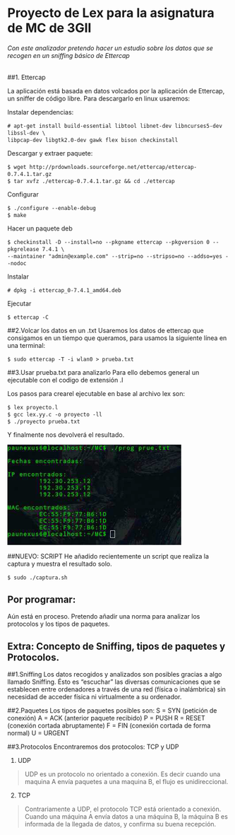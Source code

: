 # Proyecto de Lex para la asignatura de MC de 3GII
###### Con este analizador pretendo hacer un estudio sobre los datos que se recogen en un sniffing básico de Ettercap

##1. Ettercap

La aplicación está basada en datos volcados por la aplicación de Ettercap, un sniffer de código libre. Para descargarlo en linux usaremos:

Instalar dependencias:
```
# apt-get install build-essential libtool libnet-dev libncurses5-dev libssl-dev \
libpcap-dev libgtk2.0-dev gawk flex bison checkinstall
```

Descargar y extraer paquete:
```
$ wget http://prdownloads.sourceforge.net/ettercap/ettercap-0.7.4.1.tar.gz
$ tar xvfz ./ettercap-0.7.4.1.tar.gz && cd ./ettercap
```

Configurar
```
$ ./configure --enable-debug
$ make
```

Hacer un paquete deb
```
$ checkinstall -D --install=no --pkgname ettercap --pkgversion 0 --pkgrelease 7.4.1 \
--maintainer "admin@example.com" --strip=no --stripso=no --addso=yes --nodoc
```

Instalar
```
# dpkg -i ettercap_0-7.4.1_amd64.deb
```

Ejecutar
```
$ ettercap -C
```

##2.Volcar los datos en un .txt
Usaremos los datos de ettercap que consigamos en un tiempo que queramos, para usamos la siguiente línea en una terminal:
```
$ sudo ettercap -T -i wlan0 > prueba.txt
```

##3.Usar prueba.txt para analizarlo
Para ello debemos general un ejecutable con el codigo de extensión .l

Los pasos para crearel ejecutable en base al archivo lex son:
```
$ lex proyecto.l
$ gcc lex.yy.c -o proyecto -ll
$ ./proyecto prueba.txt
```

Y finalmente nos devolverá el resultado.  

![Alt Text](https://github.com/terceranexus6/proyecto_lex/blob/master/images/photo_2016-11-12_17-59-21.jpg)

##NUEVO: SCRIPT
He añadido recientemente un script que realiza la captura y muestra el resultado solo. 

```
$ sudo ./captura.sh
```

## Por programar:
Aún está en proceso. Pretendo añadir una norma para analizar los protocolos y los tipos de paquetes.  

## Extra: Concepto de Sniffing, tipos de paquetes y Protocolos. 

##1.Sniffing
Los datos recogidos y analizados son posibles gracias a algo llamado Sniffing. Ésto es “escuchar” las diversas comunicaciones que se establecen entre ordenadores a través de una red (física o inalámbrica) sin necesidad de acceder física ni virtualmente a su ordenador.

##2.Paquetes 
Los tipos de paquetes posibles son:
S = SYN (petición de conexión)
A = ACK (anterior paquete recibido)
P = PUSH 
R = RESET (conexión cortada abruptamente)
F = FIN (conexión cortada de forma normal)
U = URGENT 

##3.Protocolos
Encontraremos dos protocolos: TCP y UDP

1. UDP
>UDP es un protocolo no orientado a conexión. Es decir cuando una maquina A envía paquetes a una maquina B, el flujo es unidireccional.

2. TCP
>Contrariamente a UDP, el protocolo TCP está orientado a conexión. Cuando una máquina A envía datos a una máquina B, la máquina B es informada de la llegada de datos, y confirma su buena recepción.

